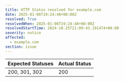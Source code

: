 ```yaml
---
title: HTTP Status resolved for example.com
date: 2025-01-06T19:24:48+00:00Z
resolved: True
resolvedWhen: 2025-01-06T19:24:48+00:00Z
resolvedStartTime: 2024-10-25T21:09:43.191474+00:00
severity: notice
affected:
  - example.com
section: issue
---
```


| Expected Statuses | Actual Status  |
|-------------------|----------------|
| 200, 301, 302 | 200 |
